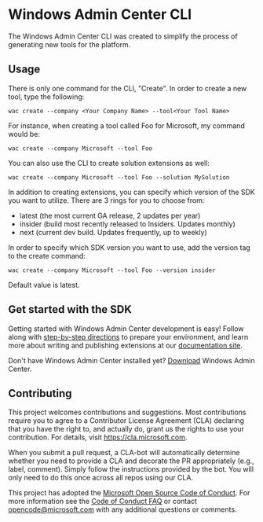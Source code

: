 # Windows Admin Center CLI #

The Windows Admin Center CLI was created to simplify the process of generating new tools for the platform.

## Usage ##

There is only one command for the CLI, "Create".  In order to create a new tool, type the following:

```
wac create --company <Your Company Name> --tool<Your Tool Name>
```
For instance, when creating a tool called Foo for Microsoft, my command would be:

```
wac create --company Microsoft --tool Foo
```

You can also use the CLI to create solution extensions as well:

```
wac create --company Microsoft --tool Foo --solution MySolution
```

In addition to creating extensions, you can specify which version of the SDK you want to utilize.  There are 3 rings for you to choose from:

* latest (the most current GA release, 2 updates per year)
* insider (build most recently released to Insiders.  Updates monthly)
* next (current dev build.  Updates frequently, up to weekly)

In order to specify which SDK version you want to use, add the version tag to the create command:

```
wac create --company Microsoft --tool Foo --version insider
```

Default value is latest.


## Get started with the SDK ##

Getting started with Windows Admin Center development is easy!  Follow along with [step-by-step directions](https://docs.microsoft.com/windows-server/manage/windows-admin-center/extend/prepare-development-environment) to prepare your environment, and learn more about writing and publishing extensions at our [documentation site](http://aka.ms/WindowsAdminCenter).

Don't have Windows Admin Center installed yet?  [Download](http://aka.ms/WindowsAdminCenter) Windows Admin Center.

## Contributing ##

This project welcomes contributions and suggestions.  Most contributions require you to agree to a
Contributor License Agreement (CLA) declaring that you have the right to, and actually do, grant us
the rights to use your contribution. For details, visit https://cla.microsoft.com.

When you submit a pull request, a CLA-bot will automatically determine whether you need to provide
a CLA and decorate the PR appropriately (e.g., label, comment). Simply follow the instructions
provided by the bot. You will only need to do this once across all repos using our CLA.

This project has adopted the [Microsoft Open Source Code of Conduct](https://opensource.microsoft.com/codeofconduct/).
For more information see the [Code of Conduct FAQ](https://opensource.microsoft.com/codeofconduct/faq/) or
contact [opencode@microsoft.com](mailto:opencode@microsoft.com) with any additional questions or comments.
